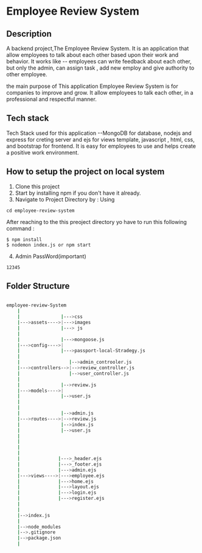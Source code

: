 
  # Employee Review System
## Description
 A backend project,The Employee Review System. It is an application that allow employees
to talk about each other based upon their work and behavior. 
It works like -- employees can write feedback about each other, but only the admin, can assign task , add new employ and give authority to other employee.


the main purpose of This application Employee Review System is for companies to improve and grow. 
It allow employees to talk each other, in a professional and respectful manner.
  
## Tech stack
  Tech Stack used for this application --MongoDB for database, nodejs and express for creting server and ejs for views template, javascript , html, css, and bootstrap for frontend. 
It is easy for employees to use and helps create a positive work environment.
  
## How to setup the project on local system
  1. Clone this project
  2. Start by installing npm if you don't have it already.
  3. Navigate to Project Directory by : Using
  ```
  cd employee-review-system
  
  ```
  
  After reaching to the this preoject directory yo have to run this following command :
  ```
  $ npm install
  $ nodemon index.js or npm start
  ```
  4. Admin PassWord(important) 
  ```
  12345
  
  ```

   ## Folder Structure
```bash

employee-review-System
    |
    |               |--->css
    |--->assets---->|--->images
    |               |---> js
    |
    |               |--->mongoose.js
    |--->config---->|
    |               |--->passport-local-Stradegy.js
    |
    |                  |-->admin_controoler.js
    |--->controllers-->|-->review_controller.js
    |                  |-->user_controller.js
    |
    |               |-->review.js
    |--->models---->|
    |               |-->user.js
    |
    |              
    |               |-->admin.js
    |--->routes---->|-->review.js
    |               |-->index.js
    |               |-->user.js
    |
    |
    |
    |
    |              |--->_header.ejs
    |              |--->_footer.ejs
    |              |--->admin.ejs
    |--->views---->|--->employee.ejs
    |              |--->home.ejs
    |              |--->layout.ejs
    |              |--->login.ejs
    |              |--->register.ejs
    |              
    |
    |-->index.js
    |
    |-->node_modules
    |-->.gitignore
    |-->package.json
    |
``` 
 




